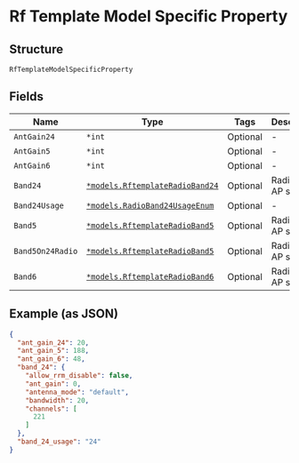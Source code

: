 
# Rf Template Model Specific Property

## Structure

`RfTemplateModelSpecificProperty`

## Fields

| Name | Type | Tags | Description |
|  --- | --- | --- | --- |
| `AntGain24` | `*int` | Optional | - |
| `AntGain5` | `*int` | Optional | - |
| `AntGain6` | `*int` | Optional | - |
| `Band24` | [`*models.RftemplateRadioBand24`](../../doc/models/rftemplate-radio-band-24.md) | Optional | Radio Band AP settings |
| `Band24Usage` | [`*models.RadioBand24UsageEnum`](../../doc/models/radio-band-24-usage-enum.md) | Optional | - |
| `Band5` | [`*models.RftemplateRadioBand5`](../../doc/models/rftemplate-radio-band-5.md) | Optional | Radio Band AP settings |
| `Band5On24Radio` | [`*models.RftemplateRadioBand5`](../../doc/models/rftemplate-radio-band-5.md) | Optional | Radio Band AP settings |
| `Band6` | [`*models.RftemplateRadioBand6`](../../doc/models/rftemplate-radio-band-6.md) | Optional | Radio Band AP settings |

## Example (as JSON)

```json
{
  "ant_gain_24": 20,
  "ant_gain_5": 188,
  "ant_gain_6": 48,
  "band_24": {
    "allow_rrm_disable": false,
    "ant_gain": 0,
    "antenna_mode": "default",
    "bandwidth": 20,
    "channels": [
      221
    ]
  },
  "band_24_usage": "24"
}
```

